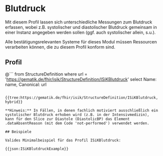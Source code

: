 # Blutdruck

Mit diesem Profil lassen sich unterschiedliche Messungen zum Blutdruck erfassen, wobei z.B. systolischer und diastolischer Blutdruck gemeinsam in einer Instanz angegeben werden sollen (ggf. auch systolischer allein, s.u.).

Alle bestätigungsrelevanten Systeme für dieses Modul müssen Ressourcen verarbeiten können, die zu diesem Profil konform sind.

## Profil

@```
from StructureDefinition where url = 'https://gematik.de/fhir/isik/StructureDefinition/ISiKBlutdruck' select Name: name, Canonical: url
```

{{tree:https://gematik.de/fhir/isik/StructureDefinition/ISiKBlutdruck, hybrid}}

**Hinweis:** In Fällen, in denen fachlich motiviert ausschließlich ein systolischer Blutdruck erhoben wird (z.B. in der Intensivmedizin), kann für den Slice zur Diastole (DiastolicBP) das Element .dataAbsentReason (mit dem Code 'not-performed') verwendet werden.

## Beispiele

Valides Minimalbeispiel für das Profil ISiKBlutdruck:

{{json:ISiKBlutdruckExample}}